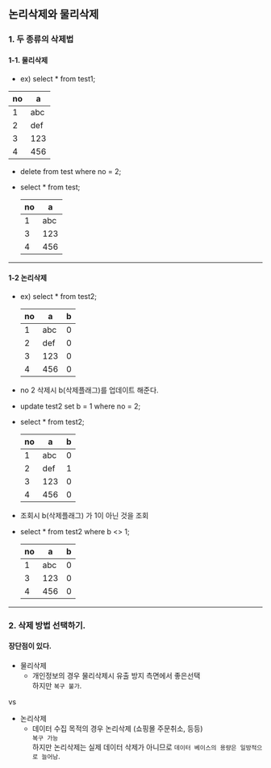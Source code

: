 ## 논리삭제와 물리삭제

### 1. 두 종류의 삭제법

#### 1-1. 물리삭제
   - ex) select * from test1;
   
   | no | a   |
   |---|---|
   |  1 | abc |
   |  2 | def |
   |  3 | 123 |
   |  4 | 456 |
   
   - delete from test where no = 2;
    
   - select * from test;

      | no | a   |
      |---|---|
      |  1 | abc |
      |  3 | 123 |
      |  4 | 456 | 

---
#### 1-2 논리삭제
  - ex) select * from test2;
  
    | no | a   | b |
    |----|-----|---|
    |  1 | abc | 0 |
    |  2 | def | 0 |
    |  3 | 123 | 0 |
    |  4 | 456 | 0 |

  - no 2 삭제시   b(삭제플래그)를 업데이트 해준다.
  - update test2 set b = 1 where no = 2;
  - select * from test2;
  
    | no | a   | b |
    |----|-----|---|
    |  1 | abc | 0 |
    |  2 | def | 1 |
    |  3 | 123 | 0 |
    |  4 | 456 | 0 |

  - 조회시   b(삭제플래그) 가 1이 아닌 것을 조회
  - select * from test2 where b <> 1;

    | no | a   | b |
    |----|-----|---|
    |  1 | abc | 0 |
    |  3 | 123 | 0 |
    |  4 | 456 | 0 |

---
### 2. 삭제 방법 선택하기.

#### 장단점이 있다.

- 물리삭제
  - 개인정보의 경우 물리삭제시 유출 방지 측면에서 좋은선택  
  하지만 `복구 불가`.
   
vs 

- 논리삭제 
  - 데이터 수집 목적의 경우 논리삭제 (쇼핑몰 주문취소, 등등)  
  `복구 가능`  
  하지만 논리삭제는 실제 데이터 삭제가 아니므로 `데이터 베이스의 용량은 일방적으로 늘어남`. 
    
       

